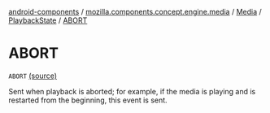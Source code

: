 [android-components](../../../index.md) / [mozilla.components.concept.engine.media](../../index.md) / [Media](../index.md) / [PlaybackState](index.md) / [ABORT](./-a-b-o-r-t.md)

# ABORT

`ABORT` [(source)](https://github.com/mozilla-mobile/android-components/blob/master/components/concept/engine/src/main/java/mozilla/components/concept/engine/media/Media.kt#L183)

Sent when playback is aborted; for example, if the media is playing and is restarted from the beginning,
this event is sent.

